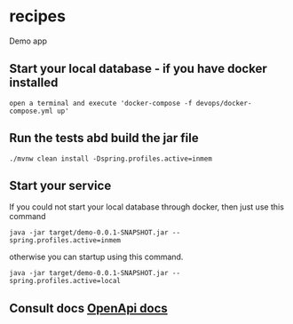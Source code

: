 # recipes
Demo app

## Start your local database - if you have docker installed

```
open a terminal and execute 'docker-compose -f devops/docker-compose.yml up'
```

## Run the tests abd build the jar file

````
./mvnw clean install -Dspring.profiles.active=inmem
````

## Start your service

If you could not start your local database through docker, then just use this command
````
java -jar target/demo-0.0.1-SNAPSHOT.jar --spring.profiles.active=inmem
````

otherwise you can startup using this command.
````
java -jar target/demo-0.0.1-SNAPSHOT.jar --spring.profiles.active=local
````

## Consult docs [OpenApi docs](http://localhost:8080/swagger-ui/index.html)

